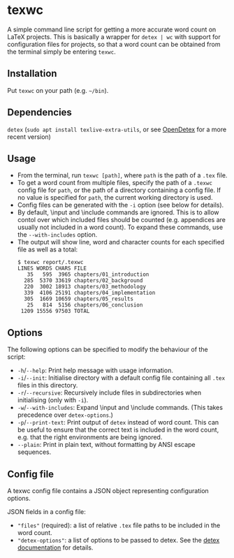 # texwc
A simple command line script for getting a more accurate word count on LaTeX projects. This is basically a wrapper for `detex | wc` with support for configuration files for projects, so that a word count can be obtained from the terminal simply be entering `texwc`.

## Installation
Put `texwc` on your path (e.g. `~/bin`).

## Dependencies
`detex` (`sudo apt install texlive-extra-utils`, or see [OpenDetex](https://github.com/yjkimjunior/opendetex) for a more recent version)

## Usage
* From the terminal, run `texwc [path]`, where `path` is the path of a `.tex` file.
* To get a word count from multiple files, specify the path of a `.texwc` config file for `path`, or the path of a directory containing a config file. If no value is specified for `path`, the current working directory is used.
* Config files can be generated with the `-i` option (see below for details).
* By default, \\input and \\include commands are ignored. This is to allow contol over which included files should be counted (e.g. appendices are usually not included in a word count). To expand these commands, use the `--with-includes` option.
* The output will show line, word and character counts for each specified file as well as a total:
  ```
  $ texwc report/.texwc
  LINES WORDS CHARS FILE
     35   595  3965 chapters/01_introduction
    285  5370 33619 chapters/02_background
    220  3002 18913 chapters/03_methodology
    339  4106 25191 chapters/04_implementation
    305  1669 10659 chapters/05_results
     25   814  5156 chapters/06_conclusion
   1209 15556 97503 TOTAL
  ```

## Options
The following options can be specified to modify the behaviour of the script:
* `-h`/`--help`: Print help message with usage information.
* `-i`/`--init`: Initialise directory with a default config file containing all `.tex` files in this directory.
* `-r`/`--recursive`: Recursively include files in subdirectories when initialising (only with `-i`).
* `-w`/`--with-includes`: Expand \\input and \\include commands. (This takes precedence over `detex-options`.)
* `-p`/`--print-text`: Print output of `detex` instead of word count. This can be useful to ensure that the correct text is included in the word count, e.g. that the right environments are being ignored.
* `--plain`: Print in plain text, without formatting by ANSI escape sequences.

## Config file
A texwc config file contains a JSON object representing configuration options.

JSON fields in a config file:
* `"files"` (required): a list of relative `.tex` file paths to be included in the word count.
* `"detex-options"`: a list of options to be passed to detex. See the [detex documentation](https://www.systutorials.com/docs/linux/man/1-detex/) for details.
